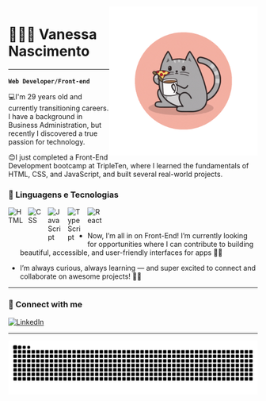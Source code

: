 <img src = "CatMe.gif" width = "300px" align= "right" />

# 👩🏻‍💻 Vanessa Nascimento
---
**`Web Developer/Front-end`**

💻I'm 29 years old and currently transitioning careers. I have a background in Business Administration, but recently I discovered a true passion for technology. 

😊I just completed a Front-End Development bootcamp at TripleTen, where I learned the fundamentals of HTML, CSS, and JavaScript, and built several real-world projects.

### 🤖 Linguagens e Tecnologias

<img 
    align="left" 
    alt="HTML"
    title="HTML" 
    width="30px" 
    style="padding-right: 10px;" 
    src="https://cdn.jsdelivr.net/gh/devicons/devicon@latest/icons/html5/html5-original.svg" 
/>
<img 
    align="left" 
    alt="CSS" 
    title="CSS"
    width="30px" 
    style="padding-right: 10px;" 
    src="https://cdn.jsdelivr.net/gh/devicons/devicon@latest/icons/css3/css3-original.svg" 
/>
<img 
    align="left" 
    alt="JavaScript" 
    title="JavaScript"
    width="30px" 
    style="padding-right: 10px;" 
    src="https://cdn.jsdelivr.net/gh/devicons/devicon@latest/icons/javascript/javascript-original.svg" 
/>
<img 
    align="left" 
    alt="TypeScript"
    title="TypeScript" 
    width="30px" 
    style="padding-right: 10px;" 
    src="https://cdn.jsdelivr.net/gh/devicons/devicon@latest/icons/typescript/typescript-original.svg" 
/>
<img 
    align="left" 
    alt="React"
    title="React" 
    width="30px" 
    style="padding-right: 10px;" 
    src="https://cdn.jsdelivr.net/gh/devicons/devicon@latest/icons/react/react-original.svg" 
/>
<br/>
<br/>
- Now, I’m all in on Front-End! I’m currently looking for opportunities where I can contribute to building beautiful, accessible, and user-friendly interfaces for apps 📱✨

- I’m always curious, always learning — and super excited to connect and collaborate on awesome projects! 🤝💬

---

### 📲 Connect with me

[![LinkedIn](https://img.shields.io/badge/LinkedIn-blue?style=for-the-badge&logo=linkedin&logoColor=white)](https://www.linkedin.com/in/vanessa-nascimento-da-silva-63728b142/)

---

<picture align="center">
  <source media="(prefers-color-scheme: dark)" srcset="https://raw.githubusercontent.com/vanessanascimento28/vanessanascimento28/output/github-contribution-grid-snake-dark.svg">
  <source media="(prefers-color-scheme: light)" srcset="https://raw.githubusercontent.com/vanessanascimento28/vanessanascimento28/output/github-contribution-grid-snake-dark.svg">
  <img align="center" alt="github contribution grid snake animation" src="https://raw.githubusercontent.com/vanessanascimento28/vanessanascimento28/output/github-contribution-grid-snake.svg">
</picture>
